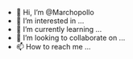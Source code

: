 - 👋 Hi, I’m @Marchopollo
- 👀 I’m interested in ...
- 🌱 I’m currently learning ...
- 💞️ I’m looking to collaborate on ...
- 📫 How to reach me ...

<!---
Marchopollo/Marchopollo is a ✨ special ✨ repository because its `README.md` (this file) appears on your GitHub profile.
You can click the Preview link to take a look at your changes.
--->
